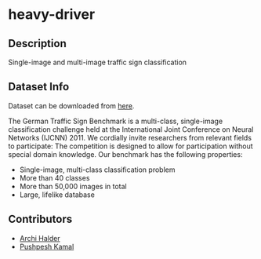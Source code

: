 # heavy-driver

## Description

Single-image and multi-image traffic sign classification

## Dataset Info

Dataset can be downloaded from <a href="https://www.kaggle.com/meowmeowmeowmeowmeow/gtsrb-german-traffic-sign">here</a>.

The German Traffic Sign Benchmark is a multi-class, single-image classification challenge held at the International Joint Conference on Neural Networks (IJCNN) 2011. We cordially invite researchers from relevant fields to participate: The competition is designed to allow for participation without special domain knowledge. Our benchmark has the following properties:

- Single-image, multi-class classification problem
- More than 40 classes
- More than 50,000 images in total
- Large, lifelike database

## Contributors

- <a href="https://github.com/archihalder">Archi Halder</a>
- <a href="https://github.com/pushpeshkamal">Pushpesh Kamal</a>
